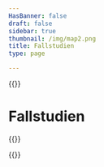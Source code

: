 ```yaml
---
HasBanner: false
draft: false
sidebar: true
thumbnail: /img/map2.png
title: Fallstudien
type: page

---
```

{{<content-start >}}
# Fallstudien
{{<usecases >}}

{{<content-end >}}
